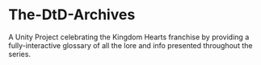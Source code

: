# The-DtD-Archives
A Unity Project celebrating the Kingdom Hearts franchise by providing a fully-interactive glossary of all the lore and info presented throughout the series.
